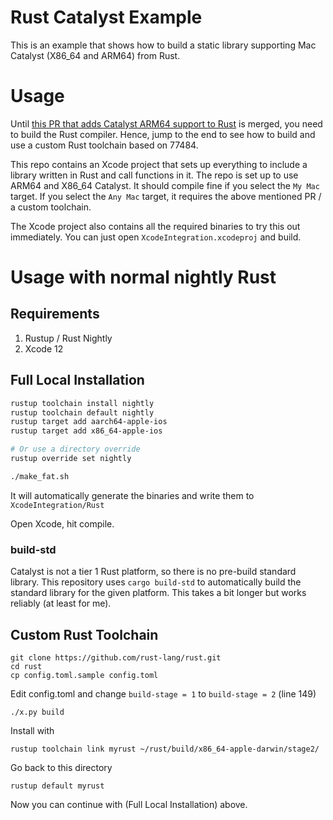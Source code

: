 # Rust Catalyst Example

This is an example that shows how to build a static library supporting Mac Catalyst (X86_64 and ARM64) from Rust.


# Usage

Until [this PR that adds Catalyst ARM64 support to Rust](https://github.com/rust-lang/rust/pull/77484) is merged, you need to build the Rust compiler. Hence, jump to the end to see how to build and use a custom Rust toolchain based on 77484.

This repo contains an Xcode project that sets up everything to include a library written in Rust and call functions in it. The repo is set up to use ARM64 and X86_64 Catalyst. It should compile fine if you select the `My Mac` target. If you select the `Any Mac` target, it requires the above mentioned PR / a custom toolchain.

The Xcode project also contains all the required binaries to try this out immediately. You can just open `XcodeIntegration.xcodeproj` and build.

# Usage with normal nightly Rust


## Requirements

1. Rustup / Rust Nightly
2. Xcode 12

## Full Local Installation

``` bash
rustup toolchain install nightly
rustup toolchain default nightly
rustup target add aarch64-apple-ios
rustup target add x86_64-apple-ios

# Or use a directory override
rustup override set nightly

./make_fat.sh
```

It will automatically generate the binaries and write them to `XcodeIntegration/Rust`

Open Xcode, hit compile.

### build-std

Catalyst is not a tier 1 Rust platform, so there is no pre-build standard library. This repository uses `cargo build-std` to automatically build the standard library for the given platform. This takes a bit longer but works reliably (at least for me).

## Custom Rust Toolchain

```
git clone https://github.com/rust-lang/rust.git
cd rust
cp config.toml.sample config.toml
```

Edit config.toml and change `build-stage = 1` to `build-stage = 2` (line 149)
                                                 
```                             
./x.py build 
```                        
             
Install with
```
rustup toolchain link myrust ~/rust/build/x86_64-apple-darwin/stage2/
```

Go back to this directory
```
rustup default myrust
```

Now you can continue with (Full Local Installation) above.

